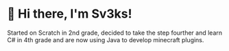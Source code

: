# 👋 Hi there, I'm Sv3ks!
Started on Scratch in 2nd grade, decided to take the step fourther and learn C# in 4th grade and are now using Java to develop minecraft plugins.
